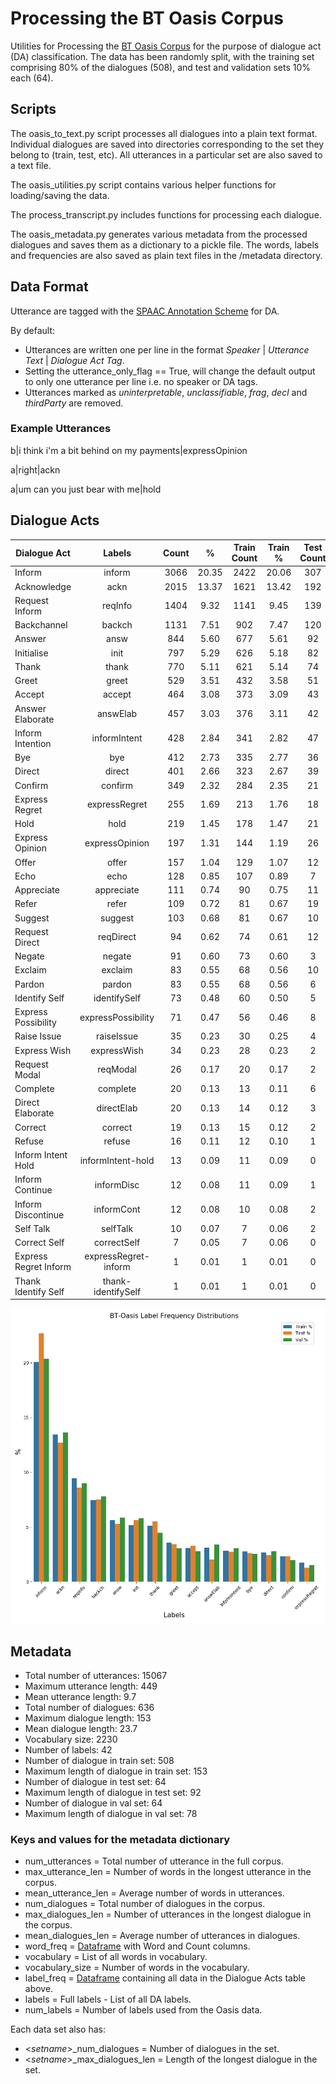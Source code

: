 # Processing the BT Oasis Corpus
Utilities for Processing the [BT Oasis Corpus](http://groups.inf.ed.ac.uk/oasis/)
for the purpose of dialogue act (DA) classification.
The data has been randomly split, with the training set comprising 80% of the dialogues (508), and test and validation
sets 10% each (64).

## Scripts
The oasis_to_text.py script processes all dialogues into a plain text format.
Individual dialogues are saved into directories corresponding to the set they belong to (train, test, etc).
All utterances in a particular set are also saved to a text file.

The oasis_utilities.py script contains various helper functions for loading/saving the data.
 
The process_transcript.py includes functions for processing each dialogue.

The oasis_metadata.py generates various metadata from the processed dialogues and saves them as a dictionary to a pickle file.
The words, labels and frequencies are also saved as plain text files in the /metadata directory.

## Data Format
Utterance are tagged with the [SPAAC Annotation Scheme](SPAAC%20Annotation%20Scheme.pdf) for DA.

By default:
- Utterances are written one per line in the format *Speaker* | *Utterance Text* | *Dialogue Act Tag*.
- Setting the utterance_only_flag == True, will change the default output to only one utterance per line i.e. no speaker or DA tags.
- Utterances marked as *uninterpretable*, *unclassifiable*, *frag*, *decl* and *thirdParty* are removed.

### Example Utterances
b|i think i'm a bit behind on my payments|expressOpinion

a|right|ackn

a|um can you just bear with me|hold

## Dialogue Acts
Dialogue Act                   |        Labels        |  Count   |    %     |   Train Count   | Train %  |   Test Count    |  Test %  |    Val Count    |  Val %  
--- | :---: | :---: | :---: | :---: | :---: | :---: | :---: | :---: | :---:
Inform                         |        inform        |   3066   |  20.35   |      2422       |  20.06   |       307       |  20.77   |       337       |  22.27  
Acknowledge                    |         ackn         |   2015   |  13.37   |      1621       |  13.42   |       192       |  12.99   |       202       |  13.35  
Request Inform                 |       reqInfo        |   1404   |   9.32   |      1141       |   9.45   |       139       |   9.40   |       124       |   8.20  
Backchannel                    |        backch        |   1131   |   7.51   |       902       |   7.47   |       120       |   8.12   |       109       |   7.20  
Answer                         |         answ         |   844    |   5.60   |       677       |   5.61   |       92        |   6.22   |       75        |   4.96  
Initialise                     |         init         |   797    |   5.29   |       626       |   5.18   |       82        |   5.55   |       89        |   5.88  
Thank                          |        thank         |   770    |   5.11   |       621       |   5.14   |       74        |   5.01   |       75        |   4.96  
Greet                          |        greet         |   529    |   3.51   |       432       |   3.58   |       51        |   3.45   |       46        |   3.04  
Accept                         |        accept        |   464    |   3.08   |       373       |   3.09   |       43        |   2.91   |       48        |   3.17  
Answer Elaborate               |       answElab       |   457    |   3.03   |       376       |   3.11   |       42        |   2.84   |       39        |   2.58  
Inform Intention               |     informIntent     |   428    |   2.84   |       341       |   2.82   |       47        |   3.18   |       40        |   2.64  
Bye                            |         bye          |   412    |   2.73   |       335       |   2.77   |       36        |   2.44   |       41        |   2.71  
Direct                         |        direct        |   401    |   2.66   |       323       |   2.67   |       39        |   2.64   |       39        |   2.58  
Confirm                        |       confirm        |   349    |   2.32   |       284       |   2.35   |       21        |   1.42   |       44        |   2.91  
Express Regret                 |    expressRegret     |   255    |   1.69   |       213       |   1.76   |       18        |   1.22   |       24        |   1.59  
Hold                           |         hold         |   219    |   1.45   |       178       |   1.47   |       21        |   1.42   |       20        |   1.32  
Express Opinion                |    expressOpinion    |   197    |   1.31   |       144       |   1.19   |       26        |   1.76   |       27        |   1.78  
Offer                          |        offer         |   157    |   1.04   |       129       |   1.07   |       12        |   0.81   |       16        |   1.06  
Echo                           |         echo         |   128    |   0.85   |       107       |   0.89   |        7        |   0.47   |       14        |   0.93  
Appreciate                     |      appreciate      |   111    |   0.74   |       90        |   0.75   |       11        |   0.74   |       10        |   0.66  
Refer                          |        refer         |   109    |   0.72   |       81        |   0.67   |       19        |   1.29   |        9        |   0.59  
Suggest                        |       suggest        |   103    |   0.68   |       81        |   0.67   |       10        |   0.68   |       12        |   0.79  
Request Direct                 |      reqDirect       |    94    |   0.62   |       74        |   0.61   |       12        |   0.81   |        8        |   0.53  
Negate                         |        negate        |    91    |   0.60   |       73        |   0.60   |        3        |   0.20   |       15        |   0.99  
Exclaim                        |       exclaim        |    83    |   0.55   |       68        |   0.56   |       10        |   0.68   |        5        |   0.33  
Pardon                         |        pardon        |    83    |   0.55   |       68        |   0.56   |        6        |   0.41   |        9        |   0.59  
Identify Self                  |     identifySelf     |    73    |   0.48   |       60        |   0.50   |        5        |   0.34   |        8        |   0.53  
Express Possibility            |  expressPossibility  |    71    |   0.47   |       56        |   0.46   |        8        |   0.54   |        7        |   0.46  
Raise Issue                    |      raiseIssue      |    35    |   0.23   |       30        |   0.25   |        4        |   0.27   |        1        |   0.07  
Express Wish                   |     expressWish      |    34    |   0.23   |       28        |   0.23   |        2        |   0.14   |        4        |   0.26  
Request Modal                  |       reqModal       |    26    |   0.17   |       20        |   0.17   |        2        |   0.14   |        4        |   0.26  
Complete                       |       complete       |    20    |   0.13   |       13        |   0.11   |        6        |   0.41   |        1        |   0.07  
Direct Elaborate               |      directElab      |    20    |   0.13   |       14        |   0.12   |        3        |   0.20   |        3        |   0.20  
Correct                        |       correct        |    19    |   0.13   |       15        |   0.12   |        2        |   0.14   |        2        |   0.13  
Refuse                         |        refuse        |    16    |   0.11   |       12        |   0.10   |        1        |   0.07   |        3        |   0.20  
Inform Intent Hold             |  informIntent-hold   |    13    |   0.09   |       11        |   0.09   |        0        |   0.00   |        2        |   0.13  
Inform Continue                |      informDisc      |    12    |   0.08   |       11        |   0.09   |        1        |   0.07   |        0        |   0.00  
Inform Discontinue             |      informCont      |    12    |   0.08   |       10        |   0.08   |        2        |   0.14   |        0        |   0.00  
Self Talk                      |       selfTalk       |    10    |   0.07   |        7        |   0.06   |        2        |   0.14   |        1        |   0.07  
Correct Self                   |     correctSelf      |    7     |   0.05   |        7        |   0.06   |        0        |   0.00   |        0        |   0.00  
Express Regret Inform          | expressRegret-inform |    1     |   0.01   |        1        |   0.01   |        0        |   0.00   |        0        |   0.00  
Thank Identify Self            |  thank-identifySelf  |    1     |   0.01   |        1        |   0.01   |        0        |   0.00   |        0        |   0.00  

![Label Frequencies](oasis_data/metadata/BT-Oasis%20Label%20Frequency%20Distributions.png)

## Metadata
- Total number of utterances:  15067
- Maximum utterance length:  449
- Mean utterance length: 9.7
- Total number of dialogues: 636
- Maximum dialogue length: 153
- Mean dialogue length: 23.7
- Vocabulary size: 2230
- Number of labels: 42
- Number of dialogue in train set: 508
- Maximum length of dialogue in train set: 153
- Number of dialogue in test set: 64
- Maximum length of dialogue in test set: 92
- Number of dialogue in val set: 64
- Maximum length of dialogue in val set: 78

### Keys and values for the metadata dictionary
- num_utterances = Total number of utterance in the full corpus.
- max_utterance_len = Number of words in the longest utterance in the corpus.
- mean_utterance_len = Average number of words in utterances.
- num_dialogues = Total number of dialogues in the corpus.
- max_dialogues_len = Number of utterances in the longest dialogue in the corpus.
- mean_dialogues_len = Average number of utterances in dialogues.
- word_freq = [Dataframe](https://pandas.pydata.org/pandas-docs/stable/reference/api/pandas.DataFrame.html) with Word and Count columns.
- vocabulary = List of all words in vocabulary.
- vocabulary_size = Number of words in the vocabulary.
- label_freq = [Dataframe](https://pandas.pydata.org/pandas-docs/stable/reference/api/pandas.DataFrame.html) containing all data in the Dialogue Acts table above.
- labels = Full labels - List of all DA labels.
- num_labels = Number of labels used from the Oasis data.

Each data set also has:
- <*setname*>_num_dialogues = Number of dialogues in the set.
- <*setname*>_max_dialogues_len = Length of the longest dialogue in the set.